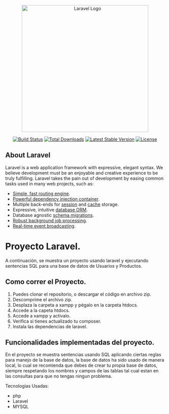 <p align="center"><a href="https://laravel.com" target="_blank"><img src="https://raw.githubusercontent.com/laravel/art/master/logo-lockup/5%20SVG/2%20CMYK/1%20Full%20Color/laravel-logolockup-cmyk-red.svg" width="400" alt="Laravel Logo"></a></p>

<p align="center">
<a href="https://github.com/laravel/framework/actions"><img src="https://github.com/laravel/framework/workflows/tests/badge.svg" alt="Build Status"></a>
<a href="https://packagist.org/packages/laravel/framework"><img src="https://img.shields.io/packagist/dt/laravel/framework" alt="Total Downloads"></a>
<a href="https://packagist.org/packages/laravel/framework"><img src="https://img.shields.io/packagist/v/laravel/framework" alt="Latest Stable Version"></a>
<a href="https://packagist.org/packages/laravel/framework"><img src="https://img.shields.io/packagist/l/laravel/framework" alt="License"></a>
</p>

## About Laravel

Laravel is a web application framework with expressive, elegant syntax. We believe development must be an enjoyable and creative experience to be truly fulfilling. Laravel takes the pain out of development by easing common tasks used in many web projects, such as:

- [Simple, fast routing engine](https://laravel.com/docs/routing).
- [Powerful dependency injection container](https://laravel.com/docs/container).
- Multiple back-ends for [session](https://laravel.com/docs/session) and [cache](https://laravel.com/docs/cache) storage.
- Expressive, intuitive [database ORM](https://laravel.com/docs/eloquent).
- Database agnostic [schema migrations](https://laravel.com/docs/migrations).
- [Robust background job processing](https://laravel.com/docs/queues).
- [Real-time event broadcasting](https://laravel.com/docs/broadcasting).

# Proyecto Laravel.

A continuación, se muestra un proyecto usando laravel y ejecutando sentencias SQL para una base de datos de Usuarios y Productos.


## Como correr el Proyecto.
1. Puedes clonar el repositorio, o descargar el código en archivo zip.
2. Descomprime el archivo zip.
3. Desplaza la carpeta a xampp y pégalo en la carpeta htdocs.
4. Accede a la capeta htdocs.
5. Accede a xampp y activalo.
6. Verifica si tienes actualizado tu composer.
7. Instala las dependencias de laravel.



## Funcionalidades implementadas del proyecto.

En el proyecto se muestra sentencias usando SQL aplicando ciertas reglas para manejo de la base de datos, la base de datos ha sido usado de manera local, lo cual se recomienda que debes de crear tu propia base de datos, siempre respetando los nombres y campos de las tablas tal cual estan en las consultas para que no tengas ningun problema.

Tecnologias Usadas:
- php
- Laravel
- MYSQL



